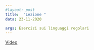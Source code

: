 ```yaml
---
#layout: post
title:  "Lezione "
data: 23-11-2020

args: Esercizi sui linguaggi regolari
---
```


[Video](https://uniroma2.sharepoint.com/sites/msteams_a7df03/Documenti%20condivisi/Lezioni/Recordings/fo_lezione12_18_11_20.mp4)

